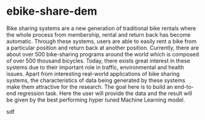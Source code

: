 # ebike-share-dem
Bike sharing systems are a new generation of traditional bike rentals where the whole
process from membership, rental and return back has become automatic. Through
these systems, users are able to easily rent a bike from a particular position and return
back at another position. Currently, there are about over 500 bike-sharing programs
around the world which is composed of over 500 thousand bicycles. Today, there exists
great interest in these systems due to their important role in traffic, environmental and
health issues. Apart from interesting real-world applications of bike sharing systems, the
characteristics of data being generated by these systems make them attractive for the
research.
The goal here is to build an end-to-end regression task. Here the user will provide the
data and the result will be given by the best performing hyper tuned Machine Learning
model. 

sdf
